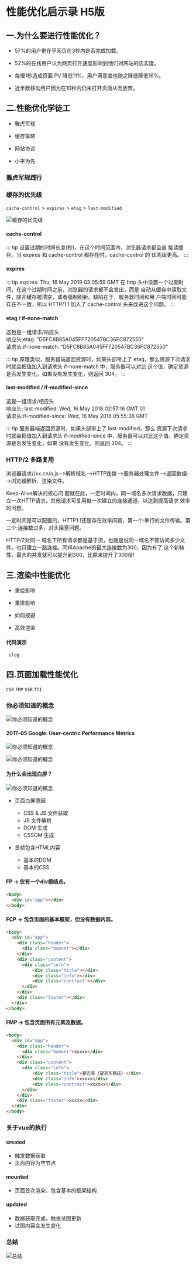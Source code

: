 # 性能优化启示录 H5版

## 一.为什么要进行性能优化？

- 57%的用户更在乎网⻚在3秒内是否完成加载。

- 52%的在线用户认为网⻚打开速度影响到他们对网站的忠实度。

- 每慢1秒造成⻚面 PV 降低11%，用户满意度也随之降低降低16%。

- 近半数移动用户因为在10秒内仍未打开⻚面从而放弃。

## 二.性能优化学徒工

- 雅虎军规

- 缓存策略

- 网站协议

- 小字为先

### 雅虎军规践行

### 缓存的优先级

`cache-control` > `expires` > `etag` > `last-modified`

![缓存的优先级](/performance-h5-01.jpg)

#### cache-control

::: tip 
设置过期的时间⻓度(秒)，在这个时间范围内，浏览器请求都会直 接读缓存。当 expires 和 cache-control 都存在时，cache-control 的 优先级更高。
:::

#### expires

::: tip
expires: Thu, 16 May 2019 03:05:59 GMT
在 http 头中设置一个过期时间，在这个过期时间之前，浏览器的请求都不会发出，而是
自动从缓存中读取文件，除非缓存被清空，或者强制刷新。缺陷在于，服务器时间和用 户端时间可能存在不一致，所以 HTTP/1.1 加入了 cache-control 头来改进这个问题。
:::

####  etag / if-none-match

这也是一组请求/响应头   
响应头:etag: "D5FC8B85A045FF720547BC36FC872550"   
请求头:if-none-match: "D5FC8B85A045FF720547BC36FC872550" 

::: tip
原理类似，服务器端返回资源时，如果头部带上了 etag，那么资源下次请求时就会把值加入到请求头 if-none-match 中，服务器可以对比 这个值，确定资源是否发生变化，如果没有发生变化，则返回 304。
:::

#### last-modified / if-modified-since

这是一组请求/相应头  
响应头: last-modified: Wed, 16 May 2018 02:57:16 GMT 01   
请求头:if-modified-since: Wed, 16 May 2018 05:55:38 GMT  

::: tip
服务器端返回资源时，如果头部带上了 last-modified，那么 资源下次请求时就会把值加入到请求头 if-modified-since 中，服务器可以对比这个值，确定资源是否发生变化，如果 没有发生变化，则返回 304。
:::


### HTTP/2 多路复用

浏览器请求//xx.cn/a.js-->解析域名—>HTTP连接—>服务器处理文件—>返回数据-->浏览器解析、渲染文件。  

Keep-Alive解决的核心问 题就在此，一定时间内，同一域名多次请求数据，只建立一次HTTP请求，其他请求可复用每一次建立的连接通道，以达到提高请求 效率的问题。  

一定时间是可以配置的，HTTP1.1还是存在效率问题，第一个:串行的文件传输。第二个:连接数过多，对头阻塞问题。

HTTP/2对同一 域名下所有请求都是基于流，也就是说同一域名不管访问多少文件，也只建立一路连接。同样Apache的最大连接数为300，因为有了 这个新特性，最大的并发就可以提升到300，比原来提升了300倍!


## 三.渲染中性能优化

- 重绘影响

- 重排影响

- 如何规避

- 高效渲染

#### 代码演示

``` html
 slog
```

## 四.⻚面加载性能优化

`CSR` `FMP` `SSR` `TTI`

### 你必须知道的概念

![你必须知道的概念](/performance-h5-02.jpg)

#### 2017-05 Google: User-centric Performance Metrics

![你必须知道的概念](/performance-h5-03.jpg)

![你必须知道的概念](/performance-h5-04.jpg)

#### 为什么会出现白屏？

![你必须知道的概念](/performance-h5-05.jpg)

- 页面白屏原因
  - CSS & JS 文件获取
  - JS 文件解析
  - DOM 生成
  - CSSOM 生成

- 首帧包含HTML内容
  - 基本的DOM
  - 基本的CSS

#### FP -> 仅有一个div根结点。

``` html {2}
<body>
  <div id="app"></div>
</body>
```

#### FCP -> 包含⻚面的基本框架，但没有数据内容。

``` html {2-14}
<body>
  <div id="app">
    <div class="header">
      <div class="banner"></div>
    </div>
    <div class="content">
      <div class="info">
          <div class="title"></div>
          <div class="info"></div>
          <div class="contract"></div>
      </div> 
    </div>
    <div class="footer"></div>
  </div>
</body>
```


#### FMP -> 包含页面所有元素及数据。

``` html {2-14}
<body>
  <div id="app">
    <div class="header">
      <div class="banner">xxxxx</div>
    </div>
    <div class="content">
      <div class="info">
          <div class="title">星巴克（望京东路店）</div>
          <div class="info">xxxxx</div>
          <div class="contract">xxxxxx</div>
      </div> 
    </div>
    <div class="footer">xxxxx</div>
  </div>
</body>
```

### 关于vue的执行

#### created
- 触发数据获取
- 页面内容为空节点

#### mounted
- 页面首次渲染、包含基本的框架结构

#### updated
- 数据获取完成，触发试图更新
- 试图内容会发生变化

### 总结

![总结](/performance-h5-06.png)